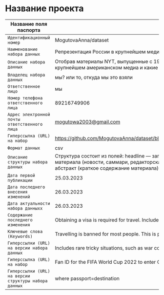 # Название проекта

| Название поля паспорта | Значение поля паспорта |
|---|---|
|`Идентификационный номер`| MogutovaAnna/dataset |
|`Наименование набора данных`| Репрезентация России в крупнейшем медиа США: с 1991 по сегодняшний день |
|`Описание набора данных`| Отобрав материалы NYT, выпущенные с 1991 по 2022, мы попытались выяснить, как изменялась репрезентация России в крупнейшем американском медиа и какие события могли на это повлиять |
|`Владелец набора данных`| мы? или то, откуда мы это взяли |
|`Ответственное лицо`| мы |
|`Номер телефона ответственного лица`| 89216749906 |
|`Адрес электронной почты ответственного лица`| mogutowa2003@gmail.com |
|`Гиперссылка (URL) на набор`| https://github.com/MogutovaAnna/dataset/blob/22725996a4d4490d23a2e198d89d6f97db704467/NYT_Russia_1991_2022(1).csv |
|`Формат данных`| csv |
|`Описание структуры набора данных`| Структура состоит из полей: headline — заголовок, date — дата публикации, doc_type — тип публикации, material_type — тип материала (новости, саммари, редакторская колонка и др.), section — секция, keywords — ключевые слова, abstract — абстракт (краткое содержание материала), lead — лид, word_count — количество слов|
|`Дата первой публикации`| 25.03.2023 |
|`Дата последнего внесения изменений`| 26.03.2023 |
|`Дата актуальности набора данныхх`| 26.03.2023 |
|`Содержание последнего изменения`| Obtaining a visa is required for travel. Includes Cuba's tourist cards |
|`Ключевые слова (Keywords)`| Travelling is banned for most people. This is perhaps the most dynamic category right now, with varying exemptions|
|`Гиперссылки (URL) на версии набора данных`| Includes rare tricky situations, such as war conflicts |
|`Гиперссылка (URL) на набор`| Fan ID for the FIFA World Cup 2022 to enter Qatar in Nov-Dec 2022 |
|`Гиперссылки (URL) на версии структуры набора данных`| where passport=destination|
